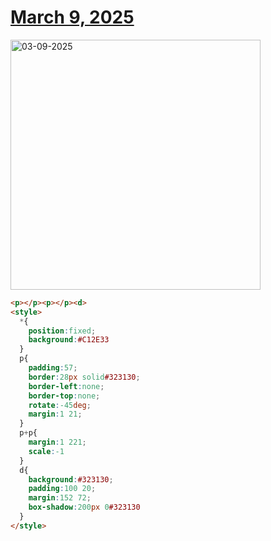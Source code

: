 # [March 9, 2025](https://cssbattle.dev/play/bongqJ1YnIs68AAGptPs)

<img src="https://firebasestorage.googleapis.com/v0/b/cssbattleapp.appspot.com/o/user%2Fe6YbeBahWNPT7VpE2rE2p85byxa2%2Ftargets%2Ftarget_6X5KMTd@2x.png?alt=media" width="400" alt="03-09-2025" />

```html
<p></p><p></p><d>
<style>
  *{
    position:fixed;
    background:#C12E33
  }
  p{
    padding:57;
    border:28px solid#323130;
    border-left:none;
    border-top:none;
    rotate:-45deg;
    margin:1 21;
  }
  p+p{
    margin:1 221;
    scale:-1
  }
  d{
    background:#323130;
    padding:100 20;
    margin:152 72;
    box-shadow:200px 0#323130
  }
</style>
```
